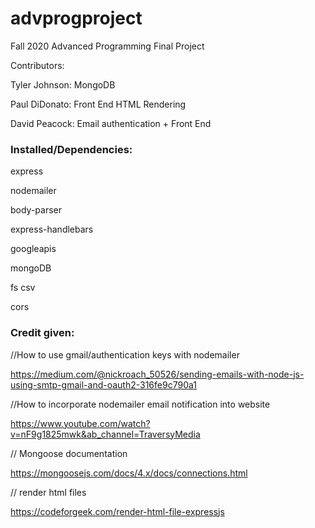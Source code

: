 # advprogproject
Fall 2020 Advanced Programming Final Project

Contributors:

Tyler Johnson: MongoDB

Paul DiDonato: Front End HTML Rendering

David Peacock: Email authentication + Front End 

### Installed/Dependencies:

express

nodemailer

body-parser

express-handlebars

googleapis

mongoDB

fs csv

cors 


### Credit given:

//How to use gmail/authentication keys with nodemailer

https://medium.com/@nickroach_50526/sending-emails-with-node-js-using-smtp-gmail-and-oauth2-316fe9c790a1

//How to incorporate nodemailer email notification into website

https://www.youtube.com/watch?v=nF9g1825mwk&ab_channel=TraversyMedia


// Mongoose documentation

https://mongoosejs.com/docs/4.x/docs/connections.html

// render html files

https://codeforgeek.com/render-html-file-expressjs

